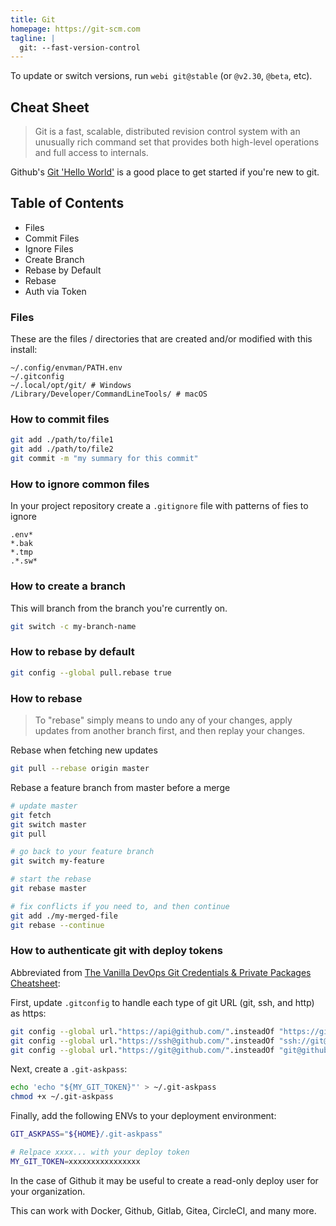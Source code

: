 ```yaml
---
title: Git
homepage: https://git-scm.com
tagline: |
  git: --fast-version-control
---
```


To update or switch versions, run `webi git@stable` (or `@v2.30`, `@beta`, etc).

## Cheat Sheet

> Git is a fast, scalable, distributed revision control system with an unusually
> rich command set that provides both high-level operations and full access to
> internals.

Github's [Git 'Hello World'](https://guides.github.com/activities/hello-world/)
is a good place to get started if you're new to git.

## Table of Contents

- Files
- Commit Files
- Ignore Files
- Create Branch
- Rebase by Default
- Rebase
- Auth via Token

### Files

These are the files / directories that are created and/or modified with this
install:

```text
~/.config/envman/PATH.env
~/.gitconfig
~/.local/opt/git/ # Windows
/Library/Developer/CommandLineTools/ # macOS
```

### How to commit files

```sh
git add ./path/to/file1
git add ./path/to/file2
git commit -m "my summary for this commit"
```

### How to ignore common files

In your project repository create a `.gitignore` file with patterns of fies to
ignore

```text
.env*
*.bak
*.tmp
.*.sw*
```

### How to create a branch

This will branch from the branch you're currently on.

```sh
git switch -c my-branch-name
```

### How to rebase by default

```sh
git config --global pull.rebase true
```

### How to rebase

> To "rebase" simply means to undo any of your changes, apply updates from
> another branch first, and then replay your changes.

Rebase when fetching new updates

```sh
git pull --rebase origin master
```

Rebase a feature branch from master before a merge

```sh
# update master
git fetch
git switch master
git pull

# go back to your feature branch
git switch my-feature

# start the rebase
git rebase master

# fix conflicts if you need to, and then continue
git add ./my-merged-file
git rebase --continue
```

### How to authenticate git with deploy tokens

Abbreviated from
[The Vanilla DevOps Git Credentials & Private Packages Cheatsheet](https://coolaj86.com/articles/vanilla-devops-git-credentials-cheatsheet/):

First, update `.gitconfig` to handle each type of git URL (git, ssh, and http)
as https:

```sh
git config --global url."https://api@github.com/".insteadOf "https://github.com/"
git config --global url."https://ssh@github.com/".insteadOf "ssh://git@github.com/"
git config --global url."https://git@github.com/".insteadOf "git@github.com:"
```

Next, create a `.git-askpass`:

```sh
echo 'echo "${MY_GIT_TOKEN}"' > ~/.git-askpass
chmod +x ~/.git-askpass
```

Finally, add the following ENVs to your deployment environment:

```sh
GIT_ASKPASS="${HOME}/.git-askpass"

# Relpace xxxx... with your deploy token
MY_GIT_TOKEN=xxxxxxxxxxxxxxxx
```

In the case of Github it may be useful to create a read-only deploy user for
your organization.

This can work with Docker, Github, Gitlab, Gitea, CircleCI, and many more.
